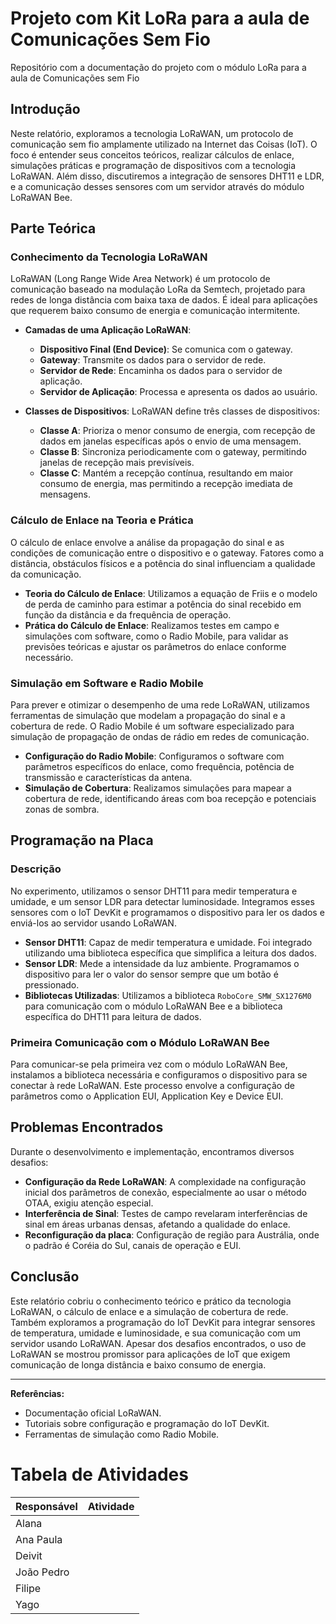 # Projeto com Kit LoRa para a aula de Comunicações Sem Fio
Repositório com a documentação do projeto com o módulo LoRa para a aula de Comunicações sem Fio

## Introdução

Neste relatório, exploramos a tecnologia LoRaWAN, um protocolo de comunicação sem fio amplamente utilizado na Internet das Coisas (IoT). O foco é entender seus conceitos teóricos, realizar cálculos de enlace, simulações práticas e programação de dispositivos com a tecnologia LoRaWAN. Além disso, discutiremos a integração de sensores DHT11 e LDR, e a comunicação desses sensores com um servidor através do módulo LoRaWAN Bee.

## Parte Teórica

### Conhecimento da Tecnologia LoRaWAN

LoRaWAN (Long Range Wide Area Network) é um protocolo de comunicação baseado na modulação LoRa da Semtech, projetado para redes de longa distância com baixa taxa de dados. É ideal para aplicações que requerem baixo consumo de energia e comunicação intermitente.

- **Camadas de uma Aplicação LoRaWAN**:
  - **Dispositivo Final (End Device)**: Se comunica com o gateway.
  - **Gateway**: Transmite os dados para o servidor de rede.
  - **Servidor de Rede**: Encaminha os dados para o servidor de aplicação.
  - **Servidor de Aplicação**: Processa e apresenta os dados ao usuário.

- **Classes de Dispositivos**: LoRaWAN define três classes de dispositivos:
  - **Classe A**: Prioriza o menor consumo de energia, com recepção de dados em janelas específicas após o envio de uma mensagem.
  - **Classe B**: Sincroniza periodicamente com o gateway, permitindo janelas de recepção mais previsíveis.
  - **Classe C**: Mantém a recepção contínua, resultando em maior consumo de energia, mas permitindo a recepção imediata de mensagens.

### Cálculo de Enlace na Teoria e Prática

O cálculo de enlace envolve a análise da propagação do sinal e as condições de comunicação entre o dispositivo e o gateway. Fatores como a distância, obstáculos físicos e a potência do sinal influenciam a qualidade da comunicação.

- **Teoria do Cálculo de Enlace**: Utilizamos a equação de Friis e o modelo de perda de caminho para estimar a potência do sinal recebido em função da distância e da frequência de operação.
- **Prática do Cálculo de Enlace**: Realizamos testes em campo e simulações com software, como o Radio Mobile, para validar as previsões teóricas e ajustar os parâmetros do enlace conforme necessário.

### Simulação em Software e Radio Mobile

Para prever e otimizar o desempenho de uma rede LoRaWAN, utilizamos ferramentas de simulação que modelam a propagação do sinal e a cobertura de rede. O Radio Mobile é um software especializado para simulação de propagação de ondas de rádio em redes de comunicação.

- **Configuração do Radio Mobile**: Configuramos o software com parâmetros específicos do enlace, como frequência, potência de transmissão e características da antena.
- **Simulação de Cobertura**: Realizamos simulações para mapear a cobertura de rede, identificando áreas com boa recepção e potenciais zonas de sombra.

## Programação na Placa

### Descrição

No experimento, utilizamos o sensor DHT11 para medir temperatura e umidade, e um sensor LDR para detectar luminosidade. Integramos esses sensores com o IoT DevKit e programamos o dispositivo para ler os dados e enviá-los ao servidor usando LoRaWAN.

- **Sensor DHT11**: Capaz de medir temperatura e umidade. Foi integrado utilizando uma biblioteca específica que simplifica a leitura dos dados.
- **Sensor LDR**: Mede a intensidade da luz ambiente. Programamos o dispositivo para ler o valor do sensor sempre que um botão é pressionado.
- **Bibliotecas Utilizadas**: Utilizamos a biblioteca `RoboCore_SMW_SX1276M0` para comunicação com o módulo LoRaWAN Bee e a biblioteca específica do DHT11 para leitura de dados.

### Primeira Comunicação com o Módulo LoRaWAN Bee

Para comunicar-se pela primeira vez com o módulo LoRaWAN Bee, instalamos a biblioteca necessária e configuramos o dispositivo para se conectar à rede LoRaWAN. Este processo envolve a configuração de parâmetros como o Application EUI, Application Key e Device EUI.

## Problemas Encontrados

Durante o desenvolvimento e implementação, encontramos diversos desafios:

- **Configuração da Rede LoRaWAN**: A complexidade na configuração inicial dos parâmetros de conexão, especialmente ao usar o método OTAA, exigiu atenção especial.
- **Interferência de Sinal**: Testes de campo revelaram interferências de sinal em áreas urbanas densas, afetando a qualidade do enlace.
- **Reconfiguração da placa**: Configuração de região para Austrália, onde o padrão é Coréia do Sul, canais de operação e EUI.

## Conclusão

Este relatório cobriu o conhecimento teórico e prático da tecnologia LoRaWAN, o cálculo de enlace e a simulação de cobertura de rede. Também exploramos a programação do IoT DevKit para integrar sensores de temperatura, umidade e luminosidade, e sua comunicação com um servidor usando LoRaWAN. Apesar dos desafios encontrados, o uso de LoRaWAN se mostrou promissor para aplicações de IoT que exigem comunicação de longa distância e baixo consumo de energia.

---

**Referências:**
- Documentação oficial LoRaWAN.
- Tutoriais sobre configuração e programação do IoT DevKit.
- Ferramentas de simulação como Radio Mobile.


# Tabela de Atividades

|  Responsável | Atividade |
|-------------------|------------|
|   Alana       | |
| Ana Paula   | |
|   Deivit      | |
|  João Pedro  |     |
|  Filipe      |    |
|   Yago        |   |


